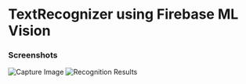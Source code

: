 # TextRecognizer using Firebase ML Vision

### Screenshots
![Capture Image](https://imgur.com/IOpklv7.jpg "Capturing Real Time Image using CameraKit")
![Recognition Results](https://imgur.com/2NZk85G.jpg "Results displayed after processing image using Firebase ML Vision")

